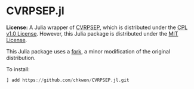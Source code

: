# CVRPSEP.jl

**License:** A Julia wrapper of [CVRPSEP](https://econ.au.dk/research/researcher-websites/jens-lysgaard/cvrpsep/), which is distributed under the [CPL v1.0 License](https://github.com/chkwon/CVRPSEP/blob/main/LICENSE). However, this Julia package is distributed under the [MIT License](https://github.com/chkwon/CVRPSEP.jl/blob/master/LICENSE).

This Julia package uses a [fork](https://github.com/chkwon/CVRPSEP), a minor modification of the original distribution.

To install:
```julia
] add https://github.com/chkwon/CVRPSEP.jl.git
```
